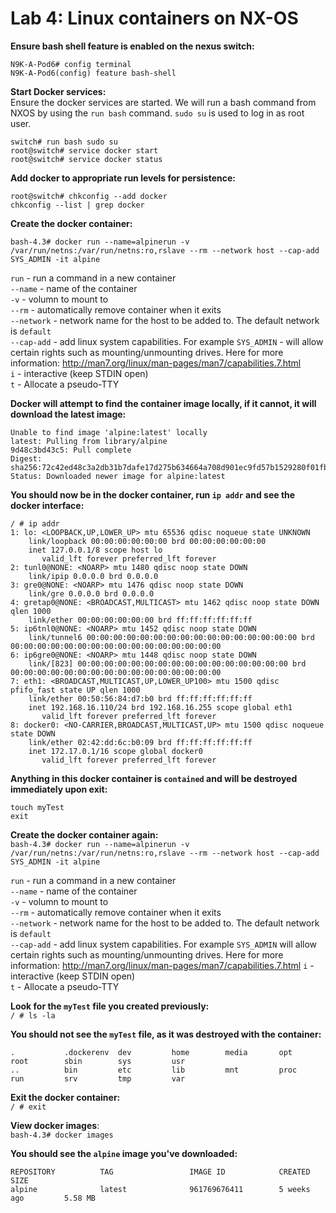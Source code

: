 # Lab 4: Linux containers on NX-OS

**Ensure bash shell feature is enabled on the nexus switch:**  
```
N9K-A-Pod6# config terminal
N9K-A-Pod6(config) feature bash-shell
```

**Start Docker services:**  
Ensure the docker services are started. We will run a bash command from NXOS by using the `run bash` command. `sudo su` is used to log in as root user.
```
switch# run bash sudo su
root@switch# service docker start
root@switch# service docker status
```

**Add docker to appropriate run levels for persistence:**   
```
root@switch# chkconfig --add docker
chkconfig --list | grep docker
```

**Create the docker container:**    
```
bash-4.3# docker run --name=alpinerun -v /var/run/netns:/var/run/netns:ro,rslave --rm --network host --cap-add SYS_ADMIN -it alpine
```

`run` - run a command in a new container   
`--name` - name of the container  
`-v` - volumn to mount to   
`--rm` - automatically remove container when it exits  
`--network` - network name for the host to be added to. The default network is `default`  
`--cap-add` - add linux system capabilities. For example `SYS_ADMIN` - will allow certain rights such as mounting/unmounting drives. Here for more information: http://man7.org/linux/man-pages/man7/capabilities.7.html  
`i` - interactive (keep STDIN open)  
`t` - Allocate a pseudo-TTY  

**Docker will attempt to find the container image locally, if it cannot, it will download the latest image:**  
```
Unable to find image 'alpine:latest' locally
latest: Pulling from library/alpine
9d48c3bd43c5: Pull complete
Digest: sha256:72c42ed48c3a2db31b7dafe17d275b634664a708d901ec9fd57b1529280f01fb
Status: Downloaded newer image for alpine:latest
```

**You should now be in the docker container, run `ip addr` and see the docker interface:**  
```
/ # ip addr
1: lo: <LOOPBACK,UP,LOWER_UP> mtu 65536 qdisc noqueue state UNKNOWN
    link/loopback 00:00:00:00:00:00 brd 00:00:00:00:00:00
    inet 127.0.0.1/8 scope host lo
       valid_lft forever preferred_lft forever
2: tunl0@NONE: <NOARP> mtu 1480 qdisc noop state DOWN
    link/ipip 0.0.0.0 brd 0.0.0.0
3: gre0@NONE: <NOARP> mtu 1476 qdisc noop state DOWN
    link/gre 0.0.0.0 brd 0.0.0.0
4: gretap0@NONE: <BROADCAST,MULTICAST> mtu 1462 qdisc noop state DOWN qlen 1000
    link/ether 00:00:00:00:00:00 brd ff:ff:ff:ff:ff:ff
5: ip6tnl0@NONE: <NOARP> mtu 1452 qdisc noop state DOWN
    link/tunnel6 00:00:00:00:00:00:00:00:00:00:00:00:00:00:00:00 brd 00:00:00:00:00:00:00:00:00:00:00:00:00:00:00:00
6: ip6gre0@NONE: <NOARP> mtu 1448 qdisc noop state DOWN
    link/[823] 00:00:00:00:00:00:00:00:00:00:00:00:00:00:00:00 brd 00:00:00:00:00:00:00:00:00:00:00:00:00:00:00:00
7: eth1: <BROADCAST,MULTICAST,UP,LOWER_UP100> mtu 1500 qdisc pfifo_fast state UP qlen 1000
    link/ether 00:50:56:84:d7:b0 brd ff:ff:ff:ff:ff:ff
    inet 192.168.16.110/24 brd 192.168.16.255 scope global eth1
       valid_lft forever preferred_lft forever
8: docker0: <NO-CARRIER,BROADCAST,MULTICAST,UP> mtu 1500 qdisc noqueue state DOWN
    link/ether 02:42:dd:6c:b0:09 brd ff:ff:ff:ff:ff:ff
    inet 172.17.0.1/16 scope global docker0
       valid_lft forever preferred_lft forever
```

**Anything in this docker container is `contained` and will be destroyed immediately upon exit:**  
```
touch myTest
exit
```

**Create the docker container again:**  
`bash-4.3# docker run --name=alpinerun -v /var/run/netns:/var/run/netns:ro,rslave --rm --network host --cap-add SYS_ADMIN -it alpine`

`run` - run a command in a new container  
`--name` - name of the container  
`-v` - volumn to mount to  
`--rm` - automatically remove container when it exits  
`--network` - network name for the host to be added to. The default network is `default`  
`--cap-add` - add linux system capabilities. For example `SYS_ADMIN` will allow certain rights such as     mounting/unmounting drives. Here for more information: http://man7.org/linux/man-pages/man7/capabilities.7.html
`i` - interactive (keep STDIN open)  
`t` - Allocate a pseudo-TTY  

**Look for the `myTest` file you created previously:**  
`/ # ls -la`

**You should not see the `myTest` file, as it was destroyed with the container:**  
```
.           .dockerenv  dev         home        media       opt         root        sbin        sys         usr
..          bin         etc         lib         mnt         proc        run         srv         tmp         var
```

**Exit the docker container:**  
`/ # exit`

**View docker images**:  
`bash-4.3# docker images` 

**You should see the `alpine` image you've downloaded:**  
```
REPOSITORY          TAG                 IMAGE ID            CREATED             SIZE
alpine              latest              961769676411        5 weeks ago         5.58 MB
```